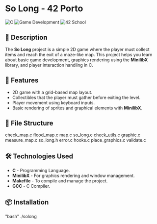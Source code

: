 # So Long - 42 Porto

![C](https://img.shields.io/badge/C-Language-blue?style=for-the-badge)
![Game Development](https://img.shields.io/badge/Game-Development-red?style=for-the-badge)
![42 School](https://img.shields.io/badge/42-Porto-black?style=for-the-badge)

## 📝 Description

The **So Long** project is a simple 2D game where the player must collect items and reach the exit of a maze-like map. This project helps you learn about basic game development, graphics rendering using the **MinilibX** library, and player interaction handling in C.

## 🚀 Features

- 2D game with a grid-based map layout.
- Collectibles that the player must gather before exiting the level.
- Player movement using keyboard inputs.
- Basic rendering of sprites and graphical elements with **MinilibX**.

## 📂 File Structure

check_map.c    flood_map.c  map.c	      so_long.c
check_utils.c  graphic.c    measure_map.c     so_long.h
error.c        hooks.c	    place_graphics.c  validate.c

## 🛠️ Technologies Used

- **C** - Programming Language.
- **MinilibX** - For graphics rendering and window management.
- **Makefile** - To compile and manage the project.
- **GCC** - C Compiler.

## 📦 Installation

"bash"
./solong
